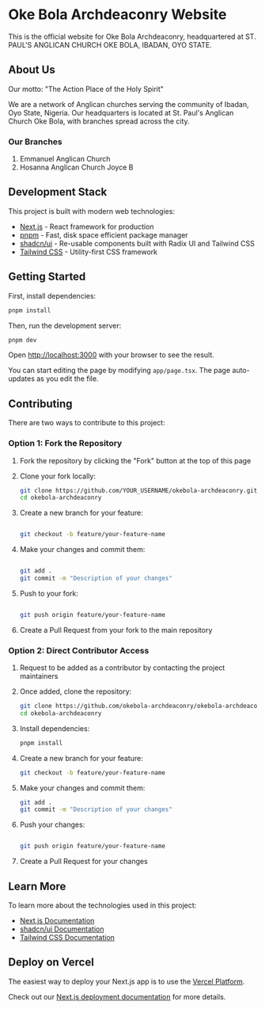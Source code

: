 # Oke Bola Archdeaconry Website

This is the official website for Oke Bola Archdeaconry, headquartered at ST. PAUL'S ANGLICAN CHURCH OKE BOLA, IBADAN, OYO STATE.

## About Us

Our motto: "The Action Place of the Holy Spirit"

We are a network of Anglican churches serving the community of Ibadan, Oyo State, Nigeria. Our headquarters is located at St. Paul's Anglican Church Oke Bola, with branches spread across the city.

### Our Branches

1. Emmanuel Anglican Church
2. Hosanna Anglican Church Joyce B

## Development Stack

This project is built with modern web technologies:

- [Next.js](https://nextjs.org) - React framework for production
- [pnpm](https://pnpm.io) - Fast, disk space efficient package manager
- [shadcn/ui](https://ui.shadcn.com) - Re-usable components built with Radix UI and Tailwind CSS
- [Tailwind CSS](https://tailwindcss.com) - Utility-first CSS framework

## Getting Started

First, install dependencies:

```bash
pnpm install
```

Then, run the development server:

```bash
pnpm dev
```

Open [http://localhost:3000](http://localhost:3000) with your browser to see the result.

You can start editing the page by modifying `app/page.tsx`. The page auto-updates as you edit the file.

## Contributing

There are two ways to contribute to this project:

### Option 1: Fork the Repository

1. Fork the repository by clicking the "Fork" button at the top of this page
2. Clone your fork locally:

   ```bash
   git clone https://github.com/YOUR_USERNAME/okebola-archdeaconry.git
   cd okebola-archdeaconry

   ```

3. Create a new branch for your feature:

   ```bash

   git checkout -b feature/your-feature-name
   ```

4. Make your changes and commit them:

   ```bash

   git add .
   git commit -m "Description of your changes"
   ```

5. Push to your fork:

   ```bash

   git push origin feature/your-feature-name

   ```
6. Create a Pull Request from your fork to the main repository

### Option 2: Direct Contributor Access

1. Request to be added as a contributor by contacting the project maintainers
2. Once added, clone the repository:

   ```bash
   git clone https://github.com/okebola-archdeaconry/okebola-archdeaconry.git
   cd okebola-archdeaconry

   ```

3. Install dependencies:

   ```bash
   pnpm install

   ```

4. Create a new branch for your feature:

   ```bash
   git checkout -b feature/your-feature-name

   ```

5. Make your changes and commit them:

   ```bash
   git add .
   git commit -m "Description of your changes"

   ```
   
6. Push your changes:

   ```bash

   git push origin feature/your-feature-name

   ```

7. Create a Pull Request for your changes

## Learn More

To learn more about the technologies used in this project:

- [Next.js Documentation](https://nextjs.org/docs)
- [shadcn/ui Documentation](https://ui.shadcn.com/docs)
- [Tailwind CSS Documentation](https://tailwindcss.com/docs)

## Deploy on Vercel

The easiest way to deploy your Next.js app is to use the [Vercel Platform](https://vercel.com/new?utm_medium=default-template&filter=next.js&utm_source=create-next-app&utm_campaign=create-next-app-readme).

Check out our [Next.js deployment documentation](https://nextjs.org/docs/app/building-your-application/deploying) for more details.
